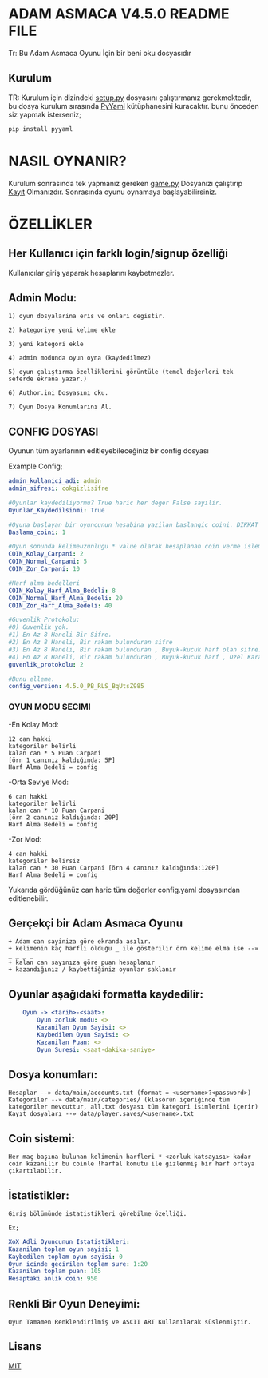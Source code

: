 # ADAM ASMACA V4.5.0 README FILE
Tr: Bu Adam Asmaca Oyunu İçin bir beni oku dosyasıdır

## Kurulum
TR:
Kurulum için dizindeki [setup.py](setup.py) dosyasını çalıştırmanız gerekmektedir, bu dosya kurulum sırasında [PyYaml](https://pypi.org/project/PyYAML/) kütüphanesini kuracaktır. bunu önceden siz yapmak isterseniz;

```bash
pip install pyyaml
```
# NASIL OYNANIR?
Kurulum sonrasında tek yapmanız gereken [game.py](game.py) Dosyanızı çalıştırıp [Kayıt](game.py#L135) Olmanızdır.
Sonrasında oyunu oynamaya başlayabilirsiniz.

# ÖZELLİKLER
## Her Kullanıcı için farklı login/signup özelliği

Kullanıcılar giriş yaparak hesaplarını kaybetmezler.

## Admin Modu:

	1) oyun dosyalarina eris ve onlari degistir.

	2) kategoriye yeni kelime ekle

	3) yeni kategori ekle

	4) admin modunda oyun oyna (kaydedilmez)

	5) oyun çalıştırma özelliklerini görüntüle (temel değerleri tek seferde ekrana yazar.)

    6) Author.ini Dosyasını oku.

    7) Oyun Dosya Konumlarını Al.

## CONFIG DOSYASI

Oyunun tüm ayarlarının editleyebileceğiniz bir config dosyası

Example Config;
```yaml
admin_kullanici_adi: admin
admin_sifresi: cokgizlisifre

#Oyunlar kaydediliyormu? True haric her deger False sayilir.
Oyunlar_Kaydedilsinmi: True

#Oyuna baslayan bir oyuncunun hesabina yazilan baslangic coini. DIKKAT BU DEGER VE ASAGIDAKI DEGERLER ASLA VE ASLA 0 YA DA FALSE OLMAMALIDIR. YUKARIDAKI DEGER ICIN TRUE DISI BIR SEY YAZMANIZ YETERLIDIR EGER 0 YA DA FALSE KULLANIRSANIZ KODU BOZARSINIZ.
Baslama_coini: 1

#Oyun sonunda kelimeuzunlugu * value olarak hesaplanan coin verme islemleri
COIN_Kolay_Carpani: 2
COIN_Normal_Carpani: 5
COIN_Zor_Carpani: 10

#Harf alma bedelleri
COIN_Kolay_Harf_Alma_Bedeli: 8
COIN_Normal_Harf_Alma_Bedeli: 20
COIN_Zor_Harf_Alma_Bedeli: 40

#Guvenlik Protokolu:
#0) Guvenlik yok.
#1) En Az 8 Haneli Bir Sifre.
#2) En Az 8 Haneli, Bir rakam bulunduran sifre
#3) En Az 8 Haneli, Bir rakam bulunduran , Buyuk-kucuk harf olan sifre.
#4) En Az 8 Haneli, Bir rakam bulunduran , Buyuk-kucuk harf , Ozel Karakter Bulunduran Sifre
guvenlik_protokolu: 2

#Bunu elleme.
config_version: 4.5.0_PB_RLS_BqUtsZ985
```


### OYUN MODU SECIMI

-En Kolay Mod: 

    12 can hakki   
    kategoriler belirli  
    kalan can * 5 Puan Carpani 
    [örn 1 canınız kaldığında: 5P]
    Harf Alma Bedeli = config

-Orta Seviye Mod:

    6 can hakki    
    kategoriler belirli    
    kalan can * 10 Puan Carpani
    [örn 2 canınız kaldığında: 20P]
    Harf Alma Bedeli = config
-Zor Mod:

    4 can hakki
    kategoriler belirsiz
    kalan can * 30 Puan Carpani [örn 4 canınız kaldığında:120P]
    Harf Alma Bedeli = config

Yukarıda gördüğünüz can haric tüm değerler config.yaml dosyasından editlenebilir.


## Gerçekçi bir Adam Asmaca Oyunu
	+ Adam can sayiniza göre ekranda asılır.
	+ kelimenin kaç harfli olduğu _ ile gösterilir örn kelime elma ise --» _ _ _ _
	+ kalan can sayınıza göre puan hesaplanır
	+ kazandığınız / kaybettiğiniz oyunlar saklanır

## Oyunlar aşağıdaki formatta kaydedilir:
```yaml
    Oyun -> <tarih>-<saat>:
        Oyun zorluk modu: <>
        Kazanilan Oyun Sayisi: <>
        Kaybedilen Oyun Sayisi: <>
        Kazanilan Puan: <>
        Oyun Suresi: <saat-dakika-saniye>
```

## Dosya konumları:
    Hesaplar --» data/main/accounts.txt (format = <username>?<password>)
    Kategoriler --» data/main/categories/ (klasörün içeriğinde tüm kategoriler mevcuttur, all.txt dosyası tüm kategori isimlerini içerir)
    Kayıt dosyaları --» data/player.saves/<username>.txt
## Coin sistemi:
	Her maç başına bulunan kelimenin harfleri * <zorluk katsayısı> kadar coin kazanılır bu coinle !harfal komutu ile gizlenmiş bir harf ortaya çıkartılabilir.
## İstatistikler:
	Giriş bölümünde istatistikleri görebilme özelliği.

    Ex;
```yaml
XoX Adli Oyuncunun Istatistikleri:
Kazanilan toplam oyun sayisi: 1
Kaybedilen toplam oyun sayisi: 0
Oyun icinde gecirilen toplam sure: 1:20
Kazanilan toplam puan: 105
Hesaptaki anlik coin: 950
```
## Renkli Bir Oyun Deneyimi:
    Oyun Tamamen Renklendirilmiş ve ASCII ART Kullanılarak süslenmiştir.


## Lisans

[MIT](https://choosealicense.com/licenses/mit/)
